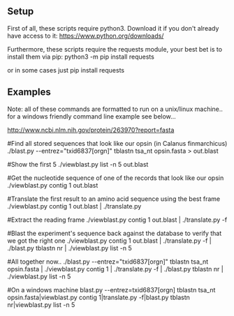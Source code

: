 Setup
-----
First of all, these scripts require python3. Download it if you don't already have access to it: https://www.python.org/downloads/

Furthermore, these scripts require the requests module, your best bet is to install them via pip: 
python3 -m pip install requests

or in some cases just pip install requests

Examples
--------
Note: all of these commands are formatted to run on a unix/linux machine.. for a windows friendly command line example see below...

http://www.ncbi.nlm.nih.gov/protein/263970?report=fasta

#Find all stored sequences that look like our opsin (in Calanus finmarchicus)
./blast.py --entrez="txid6837[orgn]" tblastn tsa_nt opsin.fasta > out.blast

#Show the first 5
./viewblast.py list -n 5 out.blast

#Get the nucleotide sequence of one of the records that look like our opsin
./viewblast.py contig 1 out.blast

#Translate the first result to an amino acid sequence using the best frame
./viewblast.py contig 1 out.blast | ./translate.py

#Extract the reading frame
./viewblast.py contig 1 out.blast | ./translate.py -f

#Blast the experiment's sequence back against the database to verify that we got the right one
./viewblast.py contig 1 out.blast | ./translate.py -f | ./blast.py tblastn nr | ./viewblast.py list -n 5


#All together now..
./blast.py --entrez="txid6837[orgn]" tblastn tsa_nt opsin.fasta | ./viewblast.py contig 1 | ./translate.py -f | ./blast.py tblastn nr | ./viewblast.py list -n 5


#On a windows machine
blast.py --entrez=txid6837[orgn] tblastn tsa_nt opsin.fasta|viewblast.py contig 1|translate.py -f|blast.py tblastn nr|viewblast.py list -n 5

